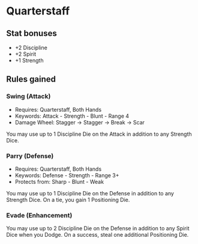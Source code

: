 # Quarterstaff

## Stat bonuses

- +2 Discipline
- +2 Spirit
- +1 Strength

## Rules gained

### Swing (Attack)

- Requires: Quarterstaff, Both Hands
- Keywords: Attack - Strength - Blunt - Range 4
- Damage Wheel: Stagger -> Stagger -> Break -> Scar

You may use up to 1 Discipline Die on the Attack in addition to any Strength Dice.

### Parry (Defense)

- Requires: Quarterstaff, Both Hands
- Keywords: Defense - Strength - Range 3+
- Protects from: Sharp - Blunt - Weak

You may use up to 1 Discipline Die on the Defense in addition to any Strength Dice.
On a tie, you gain 1 Positioning Die.

### Evade (Enhancement)

You may use up to 2 Discipline Die on the Defense in addition to any Spirit Dice when you Dodge.
On a success, steal one additional Positioning Die.
